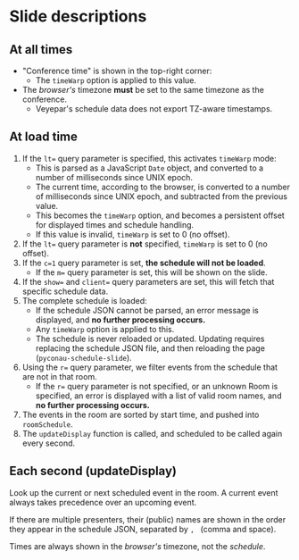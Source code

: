 # Slide descriptions

## At all times

* "Conference time" is shown in the top-right corner:
  * The `timeWarp` option is applied to this value.
* The _browser's_ timezone **must** be set to the same timezone as the conference.
  * Veyepar's schedule data does not export TZ-aware timestamps.

## At load time

1. If the `lt=` query parameter is specified, this activates `timeWarp` mode:
   * This is parsed as a JavaScript `Date` object, and converted to a number of milliseconds since UNIX epoch.
   * The current time, according to the browser, is converted to a number of milliseconds since UNIX epoch, and subtracted from the previous value.
   * This becomes the `timeWarp` option, and becomes a persistent offset for displayed times and schedule handling.
   * If this value is invalid, `timeWarp` is set to 0 (no offset).
2. If the `lt=` query parameter is **not** specified, `timeWarp` is set to 0 (no offset).
3. If the `c=1` query parameter is set, **the schedule will not be loaded**.
   * If the `m=` query parameter is set, this will be shown on the slide.
4. If the `show=` and `client=` query parameters are set, this will fetch that specific schedule data.
5. The complete schedule is loaded:
   * If the schedule JSON cannot be parsed, an error message is displayed, and **no further processing occurs.**
   * Any `timeWarp` option is applied to this.
   * The schedule is never reloaded or updated.  Updating requires replacing the schedule JSON file, and then reloading the page (`pyconau-schedule-slide`).
6. Using the `r=` query parameter, we filter events from the schedule that are not in that room.
   * If the `r=` query parameter is not specified, or an unknown Room is specified, an error is displayed with a list of valid room names, and **no further processing occurs.**
7. The events in the room are sorted by start time, and pushed into `roomSchedule`.
8. The `updateDisplay` function is called, and scheduled to be called again every second.

## Each second (updateDisplay)

Look up the current or next scheduled event in the room.  A current event always takes precedence over an upcoming event.

If there are multiple presenters, their (public) names are shown in the order they appear in the schedule JSON, separated by `, ` (comma and space).

Times are always shown in the _browser's_ timezone, not the _schedule_.
